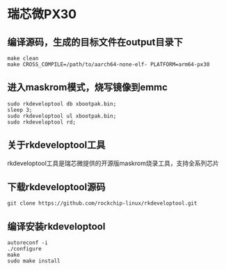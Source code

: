 # 瑞芯微PX30 <!-- {docsify-ignore} -->

## 编译源码，生成的目标文件在output目录下
```shell
make clean
make CROSS_COMPILE=/path/to/aarch64-none-elf- PLATFORM=arm64-px30
```

## 进入maskrom模式，烧写镜像到emmc
```shell
sudo rkdeveloptool db xbootpak.bin;
sleep 3;
sudo rkdeveloptool ul xbootpak.bin;
sudo rkdeveloptool rd;
```

## 关于rkdeveloptool工具

rkdeveloptool工具是瑞芯微提供的开源版maskrom烧录工具，支持全系列芯片

## 下载rkdeveloptool源码
```shell
git clone https://github.com/rockchip-linux/rkdeveloptool.git
```

## 编译安装rkdeveloptool
```shell
autoreconf -i
./configure
make
sudo make install
```
